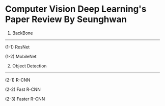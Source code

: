 Computer Vision Deep Learning's Paper Review By Seunghwan
=============

1. BackBone
-------------
(1-1) ResNet

(1-2) MobileNet

2. Object Detection
-------------
(2-1) R-CNN

(2-2) Fast R-CNN

(2-3) Faster R-CNN
